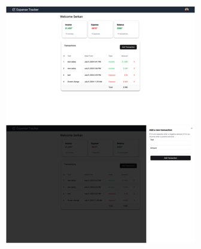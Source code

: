 
![Screenshot_1](https://github.com/serkanokur79/so-expense-tracker-next/blob/main/so-expense-tracker-vercel-app.png)
![Screenshot_2](https://github.com/serkanokur79/so-expense-tracker-next/blob/main/so-expense-tracker-vercel-app-2.png)
